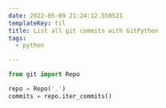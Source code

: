 ```yaml
---
date: 2022-05-09 21:24:12.550521
templateKey: til
title: List all git commits with GitPython
tags:
  - python

---
```


``` python
from git import Repo

repo = Repo('.')
commits = repo.iter_commits()
```
